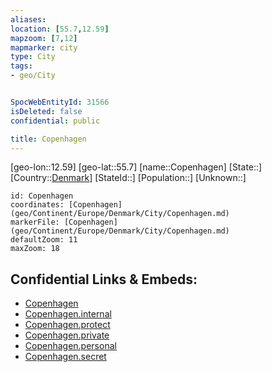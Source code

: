 ```yaml
---
aliases: 
location: [55.7,12.59]
mapzoom: [7,12] 
mapmarker: city 
type: City
tags:
- geo/City


SpocWebEntityId: 31566
isDeleted: false
confidential: public

title: Copenhagen
---
```

[geo-lon::12.59]
[geo-lat::55.7]
[name::Copenhagen]
[State::]
[Country::[Denmark](geo/Continent/Europe/Denmark.md)]
[StateId::]
[Population::]
[Unknown::]


```leaflet
id: Copenhagen
coordinates: [Copenhagen](geo/Continent/Europe/Denmark/City/Copenhagen.md)
markerFile: [Copenhagen](geo/Continent/Europe/Denmark/City/Copenhagen.md)
defaultZoom: 11 
maxZoom: 18
```


## Confidential Links & Embeds: 
- [Copenhagen](../../../../../../_public/geo/Continent/Europe/Denmark/City/Copenhagen.md) 
- [Copenhagen.internal](../../../../../../_internal/geo/Continent/Europe/Denmark/City/Copenhagen.internal.md) 
- [Copenhagen.protect](../../../../../../_protect/geo/Continent/Europe/Denmark/City/Copenhagen.protect.md) 
- [Copenhagen.private](../../../../../../_private/geo/Continent/Europe/Denmark/City/Copenhagen.private.md) 
- [Copenhagen.personal](../../../../../../_personal/geo/Continent/Europe/Denmark/City/Copenhagen.personal.md) 
- [Copenhagen.secret](../../../../../../_secret/geo/Continent/Europe/Denmark/City/Copenhagen.secret.md) 
